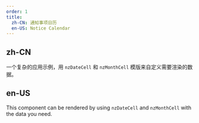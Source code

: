 ```yaml
---
order: 1
title:
  zh-CN: 通知事项日历
  en-US: Notice Calendar
---
```


## zh-CN

一个复杂的应用示例，用 `nzDateCell` 和 `nzMonthCell` 模版来自定义需要渲染的数据。

## en-US

This component can be rendered by using `nzDateCell` and `nzMonthCell` with the data you need.
